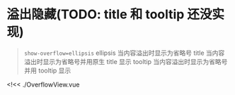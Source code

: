 # 溢出隐藏(TODO: title 和 tooltip 还没实现)

> `show-overflow=ellipsis`
> ellipsis 当内容溢出时显示为省略号
> title 当内容溢出时显示为省略号并用原生 title 显示
> tooltip 当内容溢出时显示为省略号并用 tooltip 显示

<!<< ./OverflowView.vue
